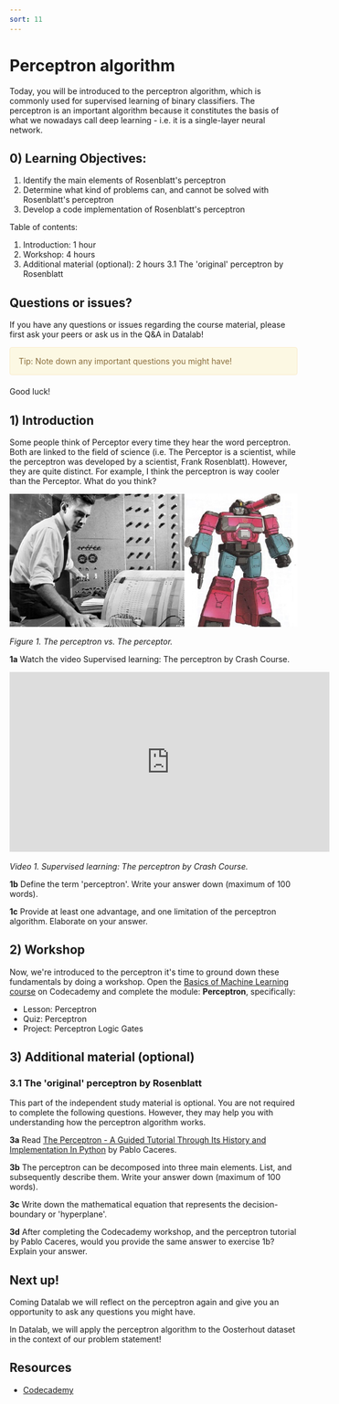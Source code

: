 ```yaml
---
sort: 11
---
```


# Perceptron algorithm

Today, you will be introduced to the perceptron algorithm, which is commonly used for supervised learning of binary classifiers. The perceptron is an important algorithm because it constitutes the basis of what we nowadays call deep learning - i.e. it is a single-layer neural network.

## 0) Learning Objectives:

1. Identify the main elements of Rosenblatt's perceptron
2. Determine what kind of problems can, and cannot be solved with Rosenblatt's perceptron
2. Develop a code implementation of Rosenblatt's perceptron

Table of contents:
1. Introduction: 1 hour
2. Workshop: 4 hours
3. Additional material (optional): 2 hours
   3.1 The 'original' perceptron by Rosenblatt


## Questions or issues?
If you have any questions or issues regarding the course material, please first ask your peers or ask us in the Q&A in Datalab!

<div style="padding: 15px; border: 1px solid transparent; border-color: transparent; margin-bottom: 20px; border-radius: 4px; color: #8a6d3b;; background-color: #fcf8e3; border-color: #faebcc;">
Tip: Note down any important questions you might have!
 </div>


Good luck!


## 1) Introduction

Some people think of Perceptor every time they hear the word perceptron. Both are linked to the field of science (i.e. The Perceptor is a scientist, while the perceptron was developed by a scientist, Frank Rosenblatt). However, they are quite distinct. For example, I think the perceptron is way cooler than the Perceptor. What do you think?

<img src="./images/perceptron_perceptor.jpg" alt="Perceptron" width="600">

*Figure 1. The perceptron vs. The perceptor.*

__1a__ Watch the video Supervised learning: The perceptron by Crash Course.

<iframe width="560" height="315" src="https://www.youtube.com/embed/4qVRBYAdLAo?controls=0" title="YouTube video player" frameborder="0" allow="accelerometer; autoplay; clipboard-write; encrypted-media; gyroscope; picture-in-picture" allowfullscreen></iframe>

*Video 1. Supervised learning: The perceptron by Crash Course.*

__1b__ Define the term 'perceptron'. Write your answer down (maximum of 100 words).

__1c__ Provide at least one advantage, and one limitation of the perceptron algorithm. Elaborate on your answer.

## 2) Workshop
Now, we're introduced to the perceptron it's time to ground down these fundamentals by doing a workshop. Open the [Basics of Machine Learning course](https://www.codecademy.com/learn/machine-learning) on Codecademy and complete the module: **Perceptron**, specifically:
- Lesson: Perceptron
- Quiz: Perceptron
- Project: Perceptron Logic Gates

## 3) Additional material (optional)

### 3.1 The 'original' perceptron by Rosenblatt
This part of the independent study material is optional. You are not required to complete the following questions. However, they may help you with understanding how the perceptron algorithm works.

__3a__ Read [The Perceptron - A Guided Tutorial Through Its History and Implementation In Python](https://pabloinsente.github.io/the-perceptron) by Pablo Caceres.

__3b__ The perceptron can be decomposed into three main elements. List, and subsequently describe them. Write your answer down (maximum of 100 words).

__3c__  Write down the mathematical equation that represents the decision-boundary or 'hyperplane'.  

__3d__ After completing the Codecademy workshop, and the perceptron tutorial by Pablo Caceres, would you provide the same answer to exercise 1b? Explain your answer.

## Next up!
Coming Datalab we will reflect on the perceptron again and give you an opportunity to ask any questions you might have.

In Datalab, we will apply the perceptron algorithm to the Oosterhout dataset in the context of our problem statement!

## Resources
- [Codecademy](https://www.codecademy.com/learn/machine-learning)
